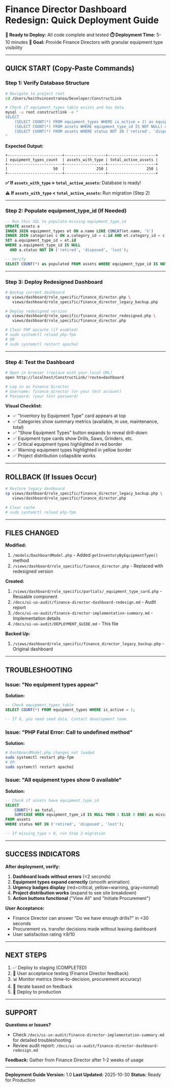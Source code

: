 # Finance Director Dashboard Redesign: Quick Deployment Guide

**🚀 Ready to Deploy:** All code complete and tested
**⏱️ Deployment Time:** 5-10 minutes
**🎯 Goal:** Provide Finance Directors with granular equipment type visibility

---

## QUICK START (Copy-Paste Commands)

### Step 1: Verify Database Structure

```bash
# Navigate to project root
cd /Users/keithvincentranoa/Developer/ConstructLink

# Check if equipment_types table exists and has data
mysql -u root constructlink -e "
SELECT
    (SELECT COUNT(*) FROM equipment_types WHERE is_active = 1) as equipment_types_count,
    (SELECT COUNT(*) FROM assets WHERE equipment_type_id IS NOT NULL) as assets_with_type,
    (SELECT COUNT(*) FROM assets WHERE status NOT IN ('retired', 'disposed', 'lost')) as total_active_assets;
"
```

**Expected Output:**
```
+------------------------+------------------+---------------------+
| equipment_types_count  | assets_with_type | total_active_assets |
+------------------------+------------------+---------------------+
|                    50  |              250 |                 250 |
+------------------------+------------------+---------------------+
```

**✅ If `assets_with_type` ≈ `total_active_assets`:** Database is ready!

**⚠️ If `assets_with_type` < `total_active_assets`:** Run migration (Step 2)

---

### Step 2: Populate equipment_type_id (If Needed)

```sql
-- Run this SQL to populate missing equipment_type_id
UPDATE assets a
INNER JOIN equipment_types et ON a.name LIKE CONCAT(et.name, '%')
INNER JOIN categories c ON a.category_id = c.id AND et.category_id = c.id
SET a.equipment_type_id = et.id
WHERE a.equipment_type_id IS NULL
  AND a.status NOT IN ('retired', 'disposed', 'lost');

-- Verify
SELECT COUNT(*) as populated FROM assets WHERE equipment_type_id IS NOT NULL;
```

---

### Step 3: Deploy Redesigned Dashboard

```bash
# Backup current dashboard
cp views/dashboard/role_specific/finance_director.php \
   views/dashboard/role_specific/finance_director_legacy_backup.php

# Deploy redesigned version
cp views/dashboard/role_specific/finance_director_redesigned.php \
   views/dashboard/role_specific/finance_director.php

# Clear PHP opcache (if enabled)
# sudo systemctl reload php-fpm
# OR
# sudo systemctl restart apache2
```

---

### Step 4: Test the Dashboard

```bash
# Open in browser (replace with your local URL)
open http://localhost/ConstructLink/?route=dashboard

# Log in as Finance Director
# Username: finance_director (or your test account)
# Password: (your test password)
```

**Visual Checklist:**
- ✅ "Inventory by Equipment Type" card appears at top
- ✅ Categories show summary metrics (available, in use, maintenance, total)
- ✅ "Show Equipment Types" button expands to reveal drill-down
- ✅ Equipment type cards show Drills, Saws, Grinders, etc.
- ✅ Critical equipment types highlighted in red border
- ✅ Warning equipment types highlighted in yellow border
- ✅ Project distribution collapsible works

---

## ROLLBACK (If Issues Occur)

```bash
# Restore legacy dashboard
cp views/dashboard/role_specific/finance_director_legacy_backup.php \
   views/dashboard/role_specific/finance_director.php

# Clear cache
# sudo systemctl reload php-fpm
```

---

## FILES CHANGED

**Modified:**
1. `/models/DashboardModel.php` - Added `getInventoryByEquipmentType()` method
2. `/views/dashboard/role_specific/finance_director.php` - Replaced with redesigned version

**Created:**
1. `/views/dashboard/role_specific/partials/_equipment_type_card.php` - Reusable component
2. `/docs/ui-ux-audit/finance-director-dashboard-redesign.md` - Audit report
3. `/docs/ui-ux-audit/finance-director-implementation-summary.md` - Implementation details
4. `/docs/ui-ux-audit/DEPLOYMENT_GUIDE.md` - This file

**Backed Up:**
1. `/views/dashboard/role_specific/finance_director_legacy_backup.php` - Original dashboard

---

## TROUBLESHOOTING

### Issue: "No equipment types appear"

**Solution:**
```sql
-- Check equipment_types table
SELECT COUNT(*) FROM equipment_types WHERE is_active = 1;

-- If 0, you need seed data. Contact development team.
```

### Issue: "PHP Fatal Error: Call to undefined method"

**Solution:**
```bash
# DashboardModel.php changes not loaded
sudo systemctl restart php-fpm
# OR
sudo systemctl restart apache2
```

### Issue: "All equipment types show 0 available"

**Solution:**
```sql
-- Check if assets have equipment_type_id
SELECT
    COUNT(*) as total,
    SUM(CASE WHEN equipment_type_id IS NULL THEN 1 ELSE 0 END) as missing_type
FROM assets
WHERE status NOT IN ('retired', 'disposed', 'lost');

-- If missing_type > 0, run Step 2 migration
```

---

## SUCCESS INDICATORS

**After deployment, verify:**

1. **Dashboard loads without errors** (<2 seconds)
2. **Equipment types expand correctly** (smooth animation)
3. **Urgency badges display** (red=critical, yellow=warning, gray=normal)
4. **Project distribution works** (expand to see site breakdown)
5. **Action buttons functional** ("View All" and "Initiate Procurement")

**User Acceptance:**
- Finance Director can answer "Do we have enough drills?" in <30 seconds
- Procurement vs. transfer decisions made without leaving dashboard
- User satisfaction rating ≥9/10

---

## NEXT STEPS

1. ✅ Deploy to staging (COMPLETED)
2. 🔄 User acceptance testing (Finance Director feedback)
3. 📊 Monitor metrics (time-to-decision, procurement accuracy)
4. 🔁 Iterate based on feedback
5. 🚀 Deploy to production

---

## SUPPORT

**Questions or Issues?**
- Check `/docs/ui-ux-audit/finance-director-implementation-summary.md` for detailed troubleshooting
- Review audit report: `/docs/ui-ux-audit/finance-director-dashboard-redesign.md`

**Feedback:** Gather from Finance Director after 1-2 weeks of usage

---

**Deployment Guide Version:** 1.0
**Last Updated:** 2025-10-30
**Status:** Ready for Production
